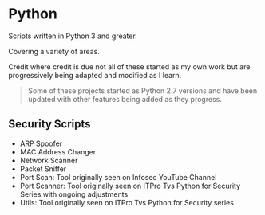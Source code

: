 # Python

Scripts written in Python 3 and greater.

Covering a variety of areas.

Credit where credit is due not all of these started as my own work but are progressively being adapted and modified as I learn.

> Some of these projects started as Python 2.7 versions and have been updated with other features being added as they progress.

## Security Scripts
 
- ARP Spoofer
- MAC Address Changer
- Network Scanner
- Packet Sniffer
- Port Scan: Tool originally seen on Infosec YouTube Channel
- Port Scanner: Tool originally seen on ITPro Tvs Python for Security Series with ongoing adjustments
- Utils: Tool originally seen on ITPro Tvs Python for Security series
